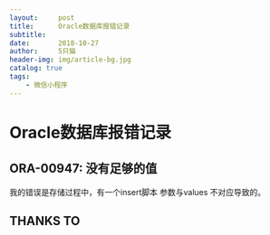 ```yaml
---
layout:     post
title:      Oracle数据库报错记录
subtitle:   
date:       2018-10-27
author:     5只猫
header-img: img/article-bg.jpg
catalog: true
tags:
    - 微信小程序
---
```


# Oracle数据库报错记录

## ORA-00947: 没有足够的值
 我的错误是存储过程中，有一个insert脚本 参数与values 不对应导致的。

## THANKS TO














